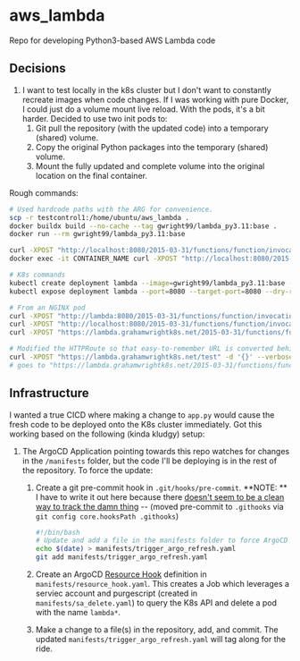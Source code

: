 # aws_lambda
Repo for developing Python3-based AWS Lambda code

## Decisions

1. I want to test locally in the k8s cluster but I don't want to constantly recreate images when code changes. If I was working with pure Docker, I could just do a volume mount live reload. With the pods, it's a bit harder. Decided to use two init pods to:
    1. Git pull the repository (with the updated code) into a temporary (shared) volume.
    2. Copy the original Python packages into the temporary (shared) volume.
    3. Mount the fully updated and complete volume into the original location on the final container.

Rough commands:
```bash
# Used hardcode paths with the ARG for convenience.
scp -r testcontrol1:/home/ubuntu/aws_lambda . 
docker buildx build --no-cache --tag gwright99/lambda_py3.11:base .
docker run --rm gwright99/lambda_py3.11:base

curl -XPOST "http://localhost:8080/2015-03-31/functions/function/invocations" -d '{}'
docker exec -it CONTAINER_NAME curl -XPOST "http://localhost:8080/2015-03-31/functions/function/invocations" -d '{}'

# K8s commands
kubectl create deployment lambda --image=gwright99/lambda_py3.11:base --port=8080 --dry-run=client -o yaml > lambda.yaml
kubectl expose deployment lambda --port=8080 --target-port=8080 --dry-run=client -o yaml >> lambda.yaml 

# From an NGINX pod
curl -XPOST "http://lambda:8080/2015-03-31/functions/function/invocations" -d '{}' --verbose
curl -XPOST "http://localhost:8080/2015-03-31/functions/function/invocations" -d '{}' --verbose
curl -XPOST "https://lambda.grahamwrightk8s.net/2015-03-31/functions/function/invocations" -d '{}' --verbose

# Modified the HTTPRoute so that easy-to-remember URL is converted behind-the-scenes
curl -XPOST "https://lambda.grahamwrightk8s.net/test" -d '{}' --verbose
# goes to "https://lambda.grahamwrightk8s.net/2015-03-31/functions/function/invocations"
```

## Infrastructure

I wanted a true CICD where making a change to `app.py` would cause the fresh code to be deployed onto the K8s cluster immediately. Got this working based on the following (kinda kludgy) setup:

1. The ArgoCD Application pointing towards this repo watches for changes in the `/manifests` folder, but the code I'll be deploying is in the rest of the repository. To force the update:

    1. Create a git pre-commit hook in `.git/hooks/pre-commit`. **NOTE: ** I have to write it out here because there [doesn't seem to be a clean way to track the damn thing](https://stackoverflow.com/questions/427207/can-git-hook-scripts-be-managed-along-with-the-repository) -- (moved pre-commit to `.githooks` via ` git config core.hooksPath .githooks`)
        ```bash
        #!/bin/bash
        # Update and add a file in the manifests folder to force ArgoCD Resource Hook to trigger
        echo $(date) > manifests/trigger_argo_refresh.yaml
        git add manifests/trigger_argo_refresh.yaml 
        ```

    2. Create an ArgoCD [Resource Hook](https://argo-cd.readthedocs.io/en/stable/user-guide/resource_hooks/) definition in `manifests/resource_hook.yaml`. This creates a Job which leverages a serviec account and purgescript (created in `manifests/sa_delete.yaml`) to query the K8s API and delete a pod with the name `lambda*`.

    3. Make a change to a file(s) in the repository, add, and commit. The updated `manifests/trigger_argo_refresh.yaml` will tag along for the ride.

